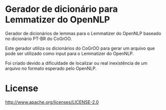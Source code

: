 # Gerador de dicionário para Lemmatizer do OpenNLP

Gerador de dicionários de lemmas para o Lemmatizer do OpenNLP baseado no dicionário PT-BR do CoGrOO.

Este gerador utiliza os dicionários do CoGrOO para gerar um arquivo que pode ser utilizado como input
para o Lemmatizer do OpenNLP.

Foi criado devido a dificuldade de localizar ou real inexistência de um arquivo no formato
esperado pelo OpenNLP.

# License

http://www.apache.org/licenses/LICENSE-2.0